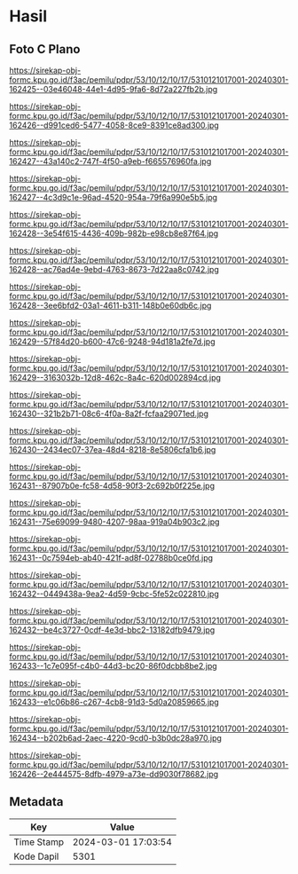 # Hasil

## Foto C Plano

https://sirekap-obj-formc.kpu.go.id/f3ac/pemilu/pdpr/53/10/12/10/17/5310121017001-20240301-162425--03e46048-44e1-4d95-9fa6-8d72a227fb2b.jpg

https://sirekap-obj-formc.kpu.go.id/f3ac/pemilu/pdpr/53/10/12/10/17/5310121017001-20240301-162426--d991ced6-5477-4058-8ce9-8391ce8ad300.jpg

https://sirekap-obj-formc.kpu.go.id/f3ac/pemilu/pdpr/53/10/12/10/17/5310121017001-20240301-162427--43a140c2-747f-4f50-a9eb-f665576960fa.jpg

https://sirekap-obj-formc.kpu.go.id/f3ac/pemilu/pdpr/53/10/12/10/17/5310121017001-20240301-162427--4c3d9c1e-96ad-4520-954a-79f6a990e5b5.jpg

https://sirekap-obj-formc.kpu.go.id/f3ac/pemilu/pdpr/53/10/12/10/17/5310121017001-20240301-162428--3e54f615-4436-409b-982b-e98cb8e87f64.jpg

https://sirekap-obj-formc.kpu.go.id/f3ac/pemilu/pdpr/53/10/12/10/17/5310121017001-20240301-162428--ac76ad4e-9ebd-4763-8673-7d22aa8c0742.jpg

https://sirekap-obj-formc.kpu.go.id/f3ac/pemilu/pdpr/53/10/12/10/17/5310121017001-20240301-162428--3ee6bfd2-03a1-4611-b311-148b0e60db6c.jpg

https://sirekap-obj-formc.kpu.go.id/f3ac/pemilu/pdpr/53/10/12/10/17/5310121017001-20240301-162429--57f84d20-b600-47c6-9248-94d181a2fe7d.jpg

https://sirekap-obj-formc.kpu.go.id/f3ac/pemilu/pdpr/53/10/12/10/17/5310121017001-20240301-162429--3163032b-12d8-462c-8a4c-620d002894cd.jpg

https://sirekap-obj-formc.kpu.go.id/f3ac/pemilu/pdpr/53/10/12/10/17/5310121017001-20240301-162430--321b2b71-08c6-4f0a-8a2f-fcfaa29071ed.jpg

https://sirekap-obj-formc.kpu.go.id/f3ac/pemilu/pdpr/53/10/12/10/17/5310121017001-20240301-162430--2434ec07-37ea-48d4-8218-8e5806cfa1b6.jpg

https://sirekap-obj-formc.kpu.go.id/f3ac/pemilu/pdpr/53/10/12/10/17/5310121017001-20240301-162431--87907b0e-fc58-4d58-90f3-2c692b0f225e.jpg

https://sirekap-obj-formc.kpu.go.id/f3ac/pemilu/pdpr/53/10/12/10/17/5310121017001-20240301-162431--75e69099-9480-4207-98aa-919a04b903c2.jpg

https://sirekap-obj-formc.kpu.go.id/f3ac/pemilu/pdpr/53/10/12/10/17/5310121017001-20240301-162431--0c7594eb-ab40-421f-ad8f-02788b0ce0fd.jpg

https://sirekap-obj-formc.kpu.go.id/f3ac/pemilu/pdpr/53/10/12/10/17/5310121017001-20240301-162432--0449438a-9ea2-4d59-9cbc-5fe52c022810.jpg

https://sirekap-obj-formc.kpu.go.id/f3ac/pemilu/pdpr/53/10/12/10/17/5310121017001-20240301-162432--be4c3727-0cdf-4e3d-bbc2-13182dfb9479.jpg

https://sirekap-obj-formc.kpu.go.id/f3ac/pemilu/pdpr/53/10/12/10/17/5310121017001-20240301-162433--1c7e095f-c4b0-44d3-bc20-86f0dcbb8be2.jpg

https://sirekap-obj-formc.kpu.go.id/f3ac/pemilu/pdpr/53/10/12/10/17/5310121017001-20240301-162433--e1c06b86-c267-4cb8-91d3-5d0a20859665.jpg

https://sirekap-obj-formc.kpu.go.id/f3ac/pemilu/pdpr/53/10/12/10/17/5310121017001-20240301-162434--b202b6ad-2aec-4220-9cd0-b3b0dc28a970.jpg

https://sirekap-obj-formc.kpu.go.id/f3ac/pemilu/pdpr/53/10/12/10/17/5310121017001-20240301-162426--2e444575-8dfb-4979-a73e-dd9030f78682.jpg


## Metadata

| Key        | Value               |
| ---------- | ------------------- |
| Time Stamp | 2024-03-01 17:03:54 |
| Kode Dapil | 5301                |



